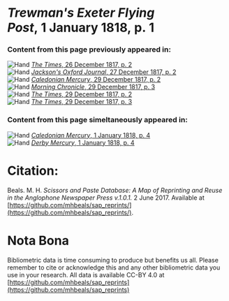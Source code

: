 # *Trewman's Exeter Flying Post*, 1 January 1818, p. 1  
  
### Content from this page previously appeared in:  
![Hand](http://scissorsandpaste.net/wp-content/uploads/2017/06/smallhandpointer.png) [*The Times*, 26 December 1817, p. 2](https://mhbeals.github.io/sap_html/The-Times/The-Times-26-December-1817-p-2)  
![Hand](http://scissorsandpaste.net/wp-content/uploads/2017/06/smallhandpointer.png) [*Jackson's Oxford Journal*, 27 December 1817, p. 2](https://mhbeals.github.io/sap_html/Jackson's-Oxford-Journal/Jackson's-Oxford-Journal-27-December-1817-p-2)  
![Hand](http://scissorsandpaste.net/wp-content/uploads/2017/06/smallhandpointer.png) [*Caledonian Mercury*, 29 December 1817, p. 2](https://mhbeals.github.io/sap_html/Caledonian-Mercury/Caledonian-Mercury-29-December-1817-p-2)  
![Hand](http://scissorsandpaste.net/wp-content/uploads/2017/06/smallhandpointer.png) [*Morning Chronicle*, 29 December 1817, p. 3](https://mhbeals.github.io/sap_html/Morning-Chronicle/Morning-Chronicle-29-December-1817-p-3)  
![Hand](http://scissorsandpaste.net/wp-content/uploads/2017/06/smallhandpointer.png) [*The Times*, 29 December 1817, p. 2](https://mhbeals.github.io/sap_html/The-Times/The-Times-29-December-1817-p-2)  
![Hand](http://scissorsandpaste.net/wp-content/uploads/2017/06/smallhandpointer.png) [*The Times*, 29 December 1817, p. 3](https://mhbeals.github.io/sap_html/The-Times/The-Times-29-December-1817-p-3)  
  
### Content from this page simeltaneously appeared in:  
![Hand](http://scissorsandpaste.net/wp-content/uploads/2017/06/smallhandpointer.png) [*Caledonian Mercury*, 1 January 1818, p. 4](https://mhbeals.github.io/sap_html/Caledonian-Mercury/Caledonian-Mercury-1-January-1818-p-4)  
![Hand](http://scissorsandpaste.net/wp-content/uploads/2017/06/smallhandpointer.png) [*Derby Mercury*, 1 January 1818, p. 4](https://mhbeals.github.io/sap_html/Derby-Mercury/Derby-Mercury-1-January-1818-p-4)  


# Citation: 

Beals. M. H. *Scissors and Paste Database: A Map of Reprinting and Reuse in the Anglophone Newspaper Press v.1.0.1.* 2 June 2017. Available at [https://github.com/mhbeals/sap_reprints/](https://github.com/mhbeals/sap_reprints/). 

# Nota Bona

Bibliometric data is time consuming to produce but benefits us all. Please remember to cite or acknowledge this and any other bibliometric data you use in your research. All data is available CC-BY 4.0 at [https://github.com/mhbeals/sap_reprints](https://github.com/mhbeals/sap_reprints)